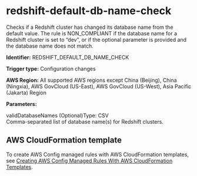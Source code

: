 # redshift\-default\-db\-name\-check<a name="redshift-default-db-name-check"></a>

Checks if a Redshift cluster has changed its database name from the default value\. The rule is NON\_COMPLIANT if the database name for a Redshift cluster is set to “dev”, or if the optional parameter is provided and the database name does not match\. 

**Identifier:** REDSHIFT\_DEFAULT\_DB\_NAME\_CHECK

**Trigger type:** Configuration changes

**AWS Region:** All supported AWS regions except China \(Beijing\), China \(Ningxia\), AWS GovCloud \(US\-East\), AWS GovCloud \(US\-West\), Asia Pacific \(Jakarta\) Region

**Parameters:**

validDatabaseNames \(Optional\)Type: CSV  
Comma\-separated list of database name\(s\) for Redshift clusters\.

## AWS CloudFormation template<a name="w85aac12c32c17b9d459c15"></a>

To create AWS Config managed rules with AWS CloudFormation templates, see [Creating AWS Config Managed Rules With AWS CloudFormation Templates](aws-config-managed-rules-cloudformation-templates.md)\.